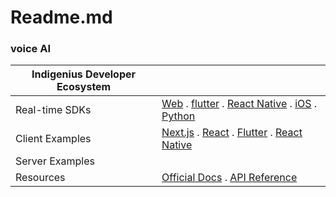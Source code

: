 # Readme.md
### **voice AI** 

|Indigenius Developer Ecosystem|        |
|---------------|----------------------|
| Real-time SDKs |[Web](https://github.com/Indigenius-AI/Indigenius-Agent-Pro/blob/main/Web.md) . [flutter](https://github.com/daraPM/Indigenius-Agent-Pro/blob/main/Indigenius%20Web%20SDK.md) . [React Native](path/to/ReactNative.md) . [iOS](path/to/iOS.md) . [Python](path/to/python.md) |
| Client Examples  | [Next.js](path/to/Next.js.md) . [React](path/to/React.md) . [Flutter](path/to/Flutter.md) . [React Native](path/to/ReactNative.md)|
| Server Examples|        |
| Resources       | [Official Docs](https://docs.indigenius.ai/sdk/web) . [API Reference](https://dev.indigenius.shop/docs#/) |
